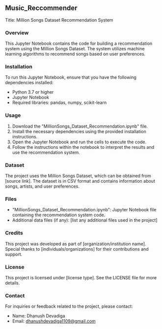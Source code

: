 ## Music_Reccommender

Title: Million Songs Dataset Recommendation System

### Overview
This Jupyter Notebook contains the code for building a recommendation system using the Million Songs Dataset. The system utilizes machine learning algorithms to recommend songs based on user preferences.

### Installation
To run this Jupyter Notebook, ensure that you have the following dependencies installed:
- Python 3.7 or higher
- Jupyter Notebook
- Required libraries: pandas, numpy, scikit-learn

### Usage
1. Download the "MillionSongs_Dataset_Recommendation.ipynb" file.
2. Install the necessary dependencies using the provided installation instructions.
3. Open the Jupyter Notebook and run the cells to execute the code.
4. Follow the instructions within the notebook to interpret the results and use the recommendation system.

### Dataset
The project uses the Million Songs Dataset, which can be obtained from [source link]. The dataset is in CSV format and contains information about songs, artists, and user preferences.

### Files
- "MillionSongs_Dataset_Recommendation.ipynb": Jupyter Notebook file containing the recommendation system code.
- Additional data files (if any): [list any additional files used in the project]

### Credits
This project was developed as part of [organization/institution name]. Special thanks to [individuals/organizations] for their contributions and support.

### License
This project is licensed under [license type]. See the LICENSE file for more details.

### Contact
For inquiries or feedback related to the project, please contact:
- Name: Dhanush Devadiga
- Email: dhanushdevadiga1109@gmail.com
